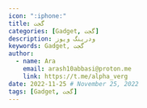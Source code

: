 ```yaml
---
icon: ":iphone:"
title: گجت
categories: [Gadget, گجت]
description: ودرینگ ویوز
keywords: Gadget, گجت
author:
  - name: Ara
    email: arash10abbasi@proton.me
    link: https://t.me/alpha_verg
date: 2022-11-25 # November 25, 2022
tags: [Gadget, گجت]
---
```


<div dir='rtl'>